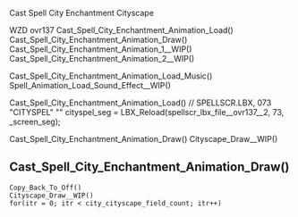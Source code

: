 

Cast Spell
City Enchantment
Cityscape

WZD ovr137
Cast_Spell_City_Enchantment_Animation_Load()
Cast_Spell_City_Enchantment_Animation_Draw()
Cast_Spell_City_Enchantment_Animation_1__WIP()
Cast_Spell_City_Enchantment_Animation_2__WIP()



Cast_Spell_City_Enchantment_Animation_Load_Music()
Spell_Animation_Load_Sound_Effect__WIP()



Cast_Spell_City_Enchantment_Animation_Load()
    // SPELLSCR.LBX, 073  "CITYSPEL"    ""
    cityspel_seg = LBX_Reload(spellscr_lbx_file__ovr137__2, 73, _screen_seg);



Cast_Spell_City_Enchantment_Animation_Draw()
    Cityscape_Draw__WIP()



## Cast_Spell_City_Enchantment_Animation_Draw()
    Copy_Back_To_Off()
    Cityscape_Draw__WIP()
    for(itr = 0; itr < city_cityscape_field_count; itr++)
